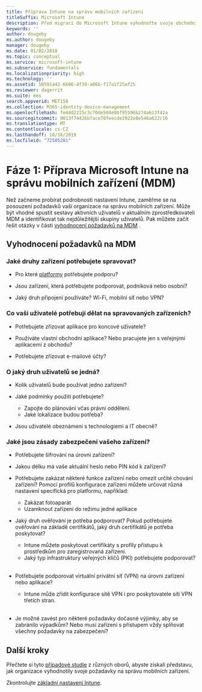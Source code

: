 ```yaml
---
title: Příprava Intune na správu mobilních zařízení
titleSuffix: Microsoft Intune
description: Před migrací do Microsoft Intune vyhodnoťte svoje obchodní a technické požadavky.
keywords: ''
author: dougeby
ms.author: dougeby
manager: dougeby
ms.date: 01/02/2018
ms.topic: conceptual
ms.service: microsoft-intune
ms.subservice: fundamentals
ms.localizationpriority: high
ms.technology: ''
ms.assetid: 58591442-6606-4f39-a06b-f17a1f25af25
ms.reviewer: dagerrit
ms.suite: ems
search.appverid: MET150
ms.collection: M365-identity-device-management
ms.openlocfilehash: fe44d2215c3c70de504e9bf95596b274a613f42a
ms.sourcegitcommit: 9013f7442bbface78feecde2922e8e546a622c16
ms.translationtype: MT
ms.contentlocale: cs-CZ
ms.lasthandoff: 10/16/2019
ms.locfileid: "72505281"
---
```

# <a name="phase-1-prepare-microsoft-intune-for-mobile-device-management-mdm"></a>Fáze 1: Příprava Microsoft Intune na správu mobilních zařízení (MDM)

Než začneme probírat podrobnosti nastavení Intune, zaměřme se na posouzení požadavků vaší organizace na správu mobilních zařízení. Může být vhodné spustit sestavy aktivních uživatelů v aktuálním zprostředkovateli MDM a identifikovat tak nejdůležitější skupiny uživatelů. Pak můžete začít řešit otázky v části [vyhodnocení požadavků na MDM](migration-guide-prepare.md#assess-mdm-requirements) .

## <a name="assess-mdm-requirements"></a>Vyhodnocení požadavků na MDM

### <a name="what-kinds-of-devices-do-you-need-to-manage"></a>Jaké druhy zařízení potřebujete spravovat?

- Pro které [platformy](supported-devices-browsers.md) potřebujete podporu?

- Jsou zařízení, která potřebujete podporovat, podniková nebo osobní?

- Jaký druh připojení používáte? Wi-Fi, mobilní síť nebo VPN?

### <a name="what-do-your-users-need-to-do-on-managed-devices"></a>Co vaši uživatelé potřebují dělat na spravovaných zařízeních?

- Potřebujete zřizovat aplikace pro koncové uživatele?

- Používáte vlastní obchodní aplikace? Nebo pracujete jen s veřejnými aplikacemi z obchodu?

- Potřebujete zřizovat e-mailové účty?

### <a name="what-kinds-of-users"></a>O jaký druh uživatelů se jedná?

- Kolik uživatelů bude používat jedno zařízení?

- Jaké podmínky použití potřebujete?

  - Zapojte do plánování včas právní oddělení.
  - Jaké lokalizace budou potřeba?

- Jsou uživatelé obeznámeni s technologiemi a IT obecně?

### <a name="what-is-your-device-security-policy"></a>Jaké jsou zásady zabezpečení vašeho zařízení?

- Potřebujete šifrování na úrovni zařízení?

- Jakou délku má vaše aktuální heslo nebo PIN kód k zařízení?

- Potřebujete zakázat některé funkce zařízení nebo omezit určité chování zařízení? Pomocí profilů konfigurace zařízení můžete určovat různá nastavení specifická pro platformu, například:
  - Zakázat fotoaparát
  - Uzamknout zařízení do režimu jedné aplikace<br/>

- Jaký druh ověřování je potřeba podporovat? Pokud potřebujete ověřování na základě certifikátů, jaký druh certifikátů je potřeba poskytovat?
  - Intune můžete poskytovat certifikáty s profily přístupu k prostředkům pro zaregistrovaná zařízení.
  - Jaký typ infrastruktury veřejných klíčů (PKI) potřebujete podporovat?
  <br></br>
- Potřebujete podporovat virtuální privátní síť (VPN) na úrovni zařízení nebo aplikace?

  - Intune může zřídit konfigurace sítě VPN i pro poskytovatele sítí VPN třetích stran.
  <br/><br/>
- Je možné zavést pro některé požadavky dočasné výjimky, aby se zabránilo výpadkům? Nebo musí zařízení s přístupem vždy splňovat všechny požadavky na zabezpečení?

## <a name="next-steps"></a>Další kroky
Přečtete si tyto [případové studie](https://customers.microsoft.com/story/mwh-global-now-part-of-stantec-secures-mobile-devices-with-intune) z různých oborů, abyste získali představu, jak organizace vyhodnotily svoje požadavky na správu mobilních zařízení.

Zkontrolujte [základní nastavení Intune](migration-guide-setup.md).
